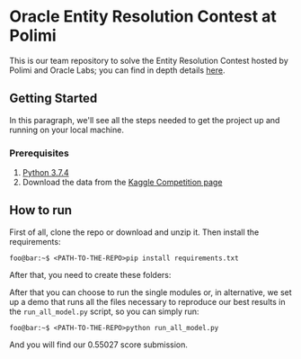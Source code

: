 # Oracle Entity Resolution Contest at Polimi
This is our team repository to solve the Entity Resolution Contest hosted by Polimi and Oracle Labs; you can find in depth details [here](https://www.kaggle.com/c/oracle-polimi-contest-2019/overview).

## Getting Started
In this paragraph, we'll see all the steps needed to get the project up and running on your local machine.
### Prerequisites
1. [Python 3.7.4](https://www.python.org/downloads/release/python-374/)
2. Download the data from the [Kaggle Competition page](https://www.kaggle.com/c/oracle-polimi-contest-2019/data)

## How to run
First of all, clone the repo or download and unzip it. Then install the requirements:
```console
foo@bar:~$ <PATH-TO-THE-REPO>pip install requirements.txt 
```
After that, you need to create these folders:

After that you can choose to run the single modules or, in alternative, we set up a demo that runs all the files necessary to reproduce our best results in the `run_all_model.py` script, so you can simply run:
```console
foo@bar:~$ <PATH-TO-THE-REPO>python run_all_model.py
```
And you will find our 0.55027 score submission. 
